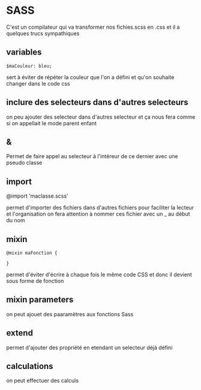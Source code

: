 # SASS

C'est un compilateur qui va transformer nos fichies.scss en .css et il a quelques trucs sympathiques

## variables

`$maCouleur: bleu;`

sert à éviter de répéter la couleur que l'on a défini et qu'on souhaite changer dans le code css

## inclure des selecteurs dans d'autres selecteurs

on peu ajouter des selecteur dans d'autres selecteur et ça nous fera comme si on appellait le mode parent enfant

## &

Permet de faire appel au selecteur à l'intéreur de ce dernier avec une pseudo classe

## import

@import 'maclasse.scss'

permet d'importer des fichiers dans d'autres fichiers pour faciliter la lecteur et l'organisation on fera attention à nommer ces fichier avec un _ au début du nom

## mixin

```
@mixin maFonction {

}
```

permet d'éviter d'écrire à chaque fois le même code CSS et donc il devient sous forme de fonction

## mixin parameters

on peut ajouet des paaramètres aux fonctions Sass

## extend

permet d'ajouter des propriété en etendant un selecteur déjà défini

## calculations

on peut effectuer des calculs
